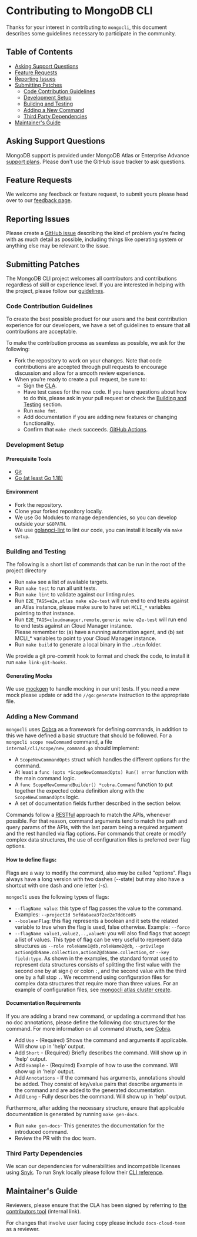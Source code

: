# Contributing to MongoDB CLI

Thanks for your interest in contributing to `mongocli`,
this document describes some guidelines necessary to participate in the community.

## Table of Contents

- [Asking Support Questions](#asking-support-questions)
- [Feature Requests](#feature-requests)
- [Reporting Issues](#reporting-issues)
- [Submitting Patches](#submitting-patches)
  - [Code Contribution Guidelines](#code-contribution-guidelines)
  - [Development Setup](#development-setup)
  - [Building and Testing](#building-and-testing)
  - [Adding a New Command](#adding-a-new-commands)
  - [Third Party Dependencies](#third-party-dependencies)
- [Maintainer's Guide](#maintainers-guide)

## Asking Support Questions

MongoDB support is provided under MongoDB Atlas or Enterprise Advance [support plans](https://support.mongodb.com/welcome).
Please don't use the GitHub issue tracker to ask questions.

## Feature Requests

We welcome any feedback or feature request, to submit yours
please head over to our [feedback page](https://feedback.mongodb.com/forums/930808-mongodb-cli).

## Reporting Issues

Please create a [GitHub issue](https://github.com/mongodb/mongocli/issues/new?assignees=&labels=&template=bug_report.md) describing the kind of problem you're facing
with as much detail as possible, including things like operating system or anything else may be relevant to the issue.

## Submitting Patches

The MongoDB CLI project welcomes all contributors and contributions regardless of skill or experience level.
If you are interested in helping with the project, please follow our [guidelines](#code-contribution-guidelines).

### Code Contribution Guidelines

To create the best possible product for our users and the best contribution experience for our developers,
we have a set of guidelines to ensure that all contributions are acceptable.

To make the contribution process as seamless as possible, we ask for the following:

- Fork the repository to work on your changes. Note that code contributions are accepted through pull requests to encourage discussion and allow for a smooth review experience.
- When you’re ready to create a pull request, be sure to:
  - Sign the [CLA](https://www.mongodb.com/legal/contributor-agreement).
  - Have test cases for the new code. If you have questions about how to do this, please ask in your pull request or check the [Building and Testing](#building-and-testing) section.
  - Run `make fmt`.
  - Add documentation if you are adding new features or changing functionality.
  - Confirm that `make check` succeeds. [GitHub Actions](https://github.com/mongodb/mongocli/actions).

### Development Setup

#### Prerequisite Tools

- [Git](https://git-scm.com/)
- [Go (at least Go 1.18)](https://golang.org/dl/)

#### Environment

- Fork the repository.
- Clone your forked repository locally.
- We use Go Modules to manage dependencies, so you can develop outside your `$GOPATH`.
- We use [golangci-lint](https://github.com/golangci/golangci-lint) to lint our code, you can install it locally via `make setup`.

### Building and Testing

The following is a short list of commands that can be run in the root of the project directory

- Run `make` see a list of available targets.
- Run `make test` to run all unit tests.
- Run `make lint` to validate against our linting rules.
- Run `E2E_TAGS=e2e,atlas make e2e-test` will run end to end tests against an Atlas instance,
  please make sure to have set `MCLI_*` variables pointing to that instance.
- Run `E2E_TAGS=cloudmanager,remote,generic make e2e-test` will run end to end tests against an Cloud Manager instance.<br />
  Please remember to: (a) have a running automation agent, and (b) set MCLI\_\* variables to point to your Cloud Manager instance.
- Run `make build` to generate a local binary in the `./bin` folder.

We provide a git pre-commit hook to format and check the code, to install it run `make link-git-hooks`.

#### Generating Mocks

We use [mockgen](https://github.com/golang/mock) to handle mocking in our unit tests.
If you need a new mock please update or add the `//go:generate` instruction to the appropriate file.

### Adding a New Command

`mongocli` uses [Cobra](https://github.com/spf13/cobra) as a framework for defining commands,
in addition to this we have defined a basic structure that should be followed.
For a `mongocli scope newCommand` command, a file `internal/cli/scope/new_command.go` should implement:

- A `ScopeNewCommandOpts` struct which handles the different options for the command.
- At least a `func (opts *ScopeNewCommandOpts) Run() error` function with the main command logic.
- A `func ScopeNewCommandBuilder() *cobra.Command` function to put together the expected cobra definition along with the `ScopeNewCommandOpts` logic.
- A set of documentation fields further described in the section below.

Commands follow a [RESTful](https://en.wikipedia.org/wiki/Representational_state_transfer) approach to match the APIs, whenever possible.
For that reason, command arguments tend to match the path and query params of the APIs,
with the last param being a required argument and the rest handled via flag options.
For commands that create or modify complex data structures, the use of configuration files is preferred over flag options.

#### How to define flags:

Flags are a way to modify the command, also may be called "options". Flags always have a long version with two dashes (--state) but may also have a shortcut with one dash and one letter (-s).

`mongocli` uses the following types of flags:

- `--flagName value`: this type of flag passes the value to the command. Examples: `--projectId 5efda6aea3f2ed2e7dd6ce05`
- `--booleanFlag`: this flag represents a boolean and it sets the related variable to true when the flag is used, false otherwise. Example: `--force`
- `--flagName value1,value2,..,valueN`: you will also find flags that accept a list of values. This type of flag can be very useful to represent data structures as `--role roleName1@db,roleName2@db`, `--privilege action@dbName.collection,action2@dbName.collection`, or `--key field:type`.
  As shown in the examples, the standard format used to represent data structures consists of splitting the first value with the second one by at sign `@` or colon `:`, and the second value with the third one by a full stop `.`.
  We recommend using configuration files for complex data structures that require more than three values. For an example of configuration files, see [mongocli atlas cluster create](https://github.com/mongodb/mongocli/blob/f2e6d661a3eb2cfcf9baab5f9e0b1c0f872b8c14/internal/cli/atlas/clusters/create.go#L235).

#### Documentation Requirements

If you are adding a brand new command, or updating a command that has no doc annotations, please define the following doc structures for the command. For more information on all command structs, see [Cobra](https://pkg.go.dev/github.com/spf13/cobra#Command).

- Add `Use` - (Required) Shows the command and arguments if applicable. Will show up in 'help' output.
- Add `Short` - (Required) Briefly describes the command. Will show up in 'help' output.
- Add `Example` - (Required) Example of how to use the command. Will show up in 'help' output.
- Add `Annotations` - If the command has arguments, annotations should be added. They consist of key/value pairs that describe arguments in the command and are added to the generated documentation.
- Add `Long` - Fully describes the command. Will show up in 'help' output.

Furthermore, after adding the necessary structure, ensure that applicable documentation is generated by running `make gen-docs`.

- Run `make gen-docs`- This generates the documentation for the introduced command.
- Review the PR with the doc team.

### Third Party Dependencies

We scan our dependencies for vulnerabilities and incompatible licenses using [Snyk](https://snyk.io/).
To run Snyk locally please follow their [CLI reference](https://support.snyk.io/hc/en-us/articles/360003812458-Getting-started-with-the-CLI).

## Maintainer's Guide

Reviewers, please ensure that the CLA has been signed by referring to [the contributors tool](https://contributors.corp.mongodb.com/) (internal link).

For changes that involve user facing copy please include `docs-cloud-team` as a reviewer.
